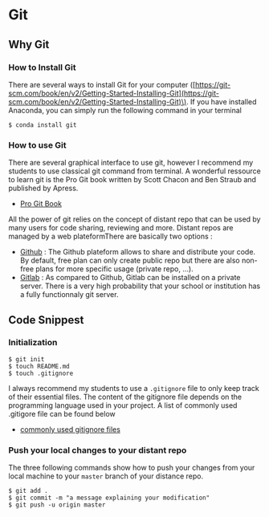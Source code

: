 # Git

## Why Git

### How to Install Git

There are several ways to install Git for your computer \([https://git-scm.com/book/en/v2/Getting-Started-Installing-Git](https://git-scm.com/book/en/v2/Getting-Started-Installing-Git)\). If you have installed Anaconda, you can simply run the following command in your terminal

```text
$ conda install git
```

### How to use Git

There are several graphical interface to use git, however I recommend my students to use classical git command from terminal. A wonderful ressource to learn git is the Pro Git book written by Scott Chacon and Ben Straub and published by Apress.

* [Pro Git Book](https://github.com/progit/progit2/releases/download/2.1.277/progit.pdf)

All the power of git relies on the concept of distant repo that can be used by many users for code sharing, reviewing and more. Distant repos are managed by a web plateformThere are basically two options :

* [Github](https://github.com) :  The Github plateform allows to share and distribute your code. By default, free plan can only create public repo but there are also non-free plans for more specific usage \(private repo, ...\).
* [Gitlab](https://about.gitlab.com/install/) : As compared to Github, Gitlab can be installed on a private server. There is a very high probability that your school or institution has a fully functionnaly git server.

## Code Snippest

### Initialization

```text
$ git init
$ touch README.md
$ touch .gitignore
```

I always recommend my students to use a `.gitignore` file to only keep track of their essential files. The content of the gitignore file depends on the programming language used in your project. A list of commonly used .gitigore file can be found below

* [commonly used gitignore files](https://github.com/github/gitignore)

### Push your local changes to your distant repo

The three following commands show how to push your changes from your local machine to your `master` branch of your distance repo.

```text
$ git add .
$ git commit -m "a message explaining your modification"
$ git push -u origin master
```


